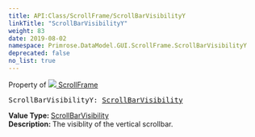 ```yaml
---
title: API:Class/ScrollFrame/ScrollBarVisibilityY
linkTitle: "ScrollBarVisibilityY"
weight: 83
date: 2019-08-02
namespace: Primrose.DataModel.GUI.ScrollFrame.ScrollBarVisibilityY
deprecated: false
no_list: true
---
```

Property of <a href="/docs/api-reference/Class/ScrollFrame"><img src="/icons/silk/frame.png"/>&nbsp;ScrollFrame</a>
<pre class="method-declaration">
ScrollBarVisibilityY: <a class="type" href="/docs/api-reference/Enum/ScrollBarVisibility">ScrollBarVisibility</a></pre>
<b>Value Type: </b>
<a class="type" href="/docs/api-reference/Enum/ScrollBarVisibility">ScrollBarVisibility</a>
<br/>
<b>Description: </b>
The visiblity of the vertical scrollbar.

